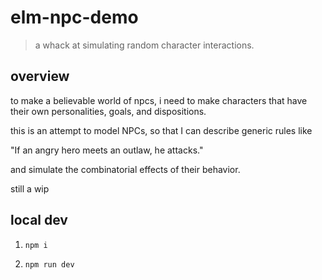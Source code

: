 # elm-npc-demo
> a whack at simulating random character interactions.

## overview

to make a believable world of npcs, i need to make characters that have their own personalities, goals, and dispositions.

this is an attempt to model NPCs, so that I can describe generic rules like

"If an angry hero meets an outlaw, he attacks."

and simulate the combinatorial effects of their behavior.

still a wip

## local dev

1. `npm i`

1. `npm run dev`
